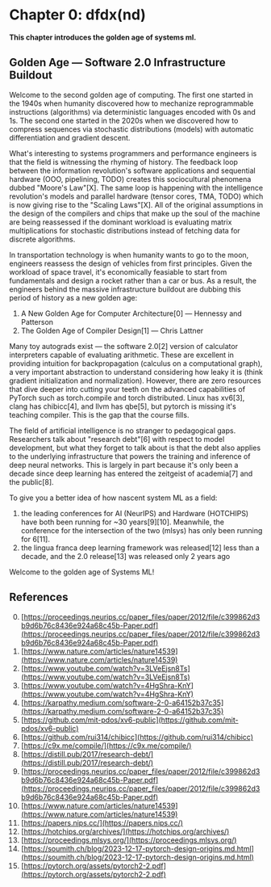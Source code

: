 # Chapter 0: dfdx(nd)
**This chapter introduces the golden age of systems ml.**

## Golden Age — Software 2.0 Infrastructure Buildout
Welcome to the second golden age of computing. The first one started in the 1940s
when humanity discovered how to mechanize reprogrammable instructions (algorithms)
via deterministic languages encoded with 0s and 1s. The second one started in the
2020s when we discovered how to compress sequences via stochastic distributions
(models) with automatic differentiation and gradient descent.

What's interesting to systems programmers and performance engineers is that the
field is witnessing the rhyming of history. The feedback loop between the
information revolution's software applications and sequential hardware
(OOO, pipelining, TODO) creates this sociocultural phenomena dubbed
"Moore's Law"[X]. The same loop is happening with the intelligence revolution's
models and parallel hardware (tensor cores, TMA, TODO) which is now giving rise
to the "Scaling Laws"[X]. All of the original assumptions in the design of the
compilers and chips that make up the soul of the machine are being reassessed
if the dominant workload is evaluating matrix multiplications for stochastic
distributions instead of fetching data for discrete algorithms.

In transportation technology is when humanity wants to go to the moon, engineers
reassess the design of vehicles from first principles. Given the workload of
space travel, it's economically feasiable to start from fundamentals and design
a rocket rather than a car or bus. As a result, the engineers behind the massive
infrastructure buildout are dubbing this period of
history as a new golden age:

1. A New Golden Age for Computer Architecture[0] — Hennessy and Patterson
2. The Golden Age of Compiler Design[1] — Chris Lattner

Many toy autograds exist — the software 2.0[2] version of calculator interpreters
capable of evaluating arithmetic. These are excellent in providing intuition for
backpropagation (calculus on a computational graph), a very important abstraction
to understand considering how leaky it is (think gradient initialization and
normalization). However, there are zero resources that dive deeper into cutting
your teeth on the advanced capabilities of PyTorch such as torch.compile and
torch distributed. Linux has xv6[3], clang has chibicc[4], and llvm has qbe[5],
but pytorch is missing it's teaching compiler. This is the gap that the course
fills.

The field of artificial intelligence is no stranger to pedagogical gaps.
Researchers talk about "research debt"[6] with respect to model development, but
what they forget to talk about is that the debt also applies to the underlying
infrastructure that powers the training and inference of deep neural networks.
This is largely in part because it's only been a decade since deep learning
has entered the zeitgeist of academia[7] and the public[8].

To give you a better idea of how nascent system ML as a field:
  1. the leading conferences for AI (NeurIPS) and Hardware (HOTCHIPS) have both
     been running for ~30 years[9][10]. Meanwhile, the conference for the
     intersection of the two (mlsys) has only been running for 6[11].
  2. the lingua franca deep learning framework was released[12] less than a
     decade, and the 2.0 release[13] was released only 2 years ago

Welcome to the golden age of Systems ML!

References
----------
0. [https://proceedings.neurips.cc/paper_files/paper/2012/file/c399862d3b9d6b76c8436e924a68c45b-Paper.pdf](https://proceedings.neurips.cc/paper_files/paper/2012/file/c399862d3b9d6b76c8436e924a68c45b-Paper.pdf)
0. [https://www.nature.com/articles/nature14539](https://www.nature.com/articles/nature14539)
0. [https://www.youtube.com/watch?v=3LVeEjsn8Ts](https://www.youtube.com/watch?v=3LVeEjsn8Ts)
0. [https://www.youtube.com/watch?v=4HgShra-KnY](https://www.youtube.com/watch?v=4HgShra-KnY)
0. [https://karpathy.medium.com/software-2-0-a64152b37c35](https://karpathy.medium.com/software-2-0-a64152b37c35)
0. [https://github.com/mit-pdos/xv6-public](https://github.com/mit-pdos/xv6-public)
0. [https://github.com/rui314/chibicc](https://github.com/rui314/chibicc)
0. [https://c9x.me/compile/](https://c9x.me/compile/)
0. [https://distill.pub/2017/research-debt/](https://distill.pub/2017/research-debt/)
0. [https://proceedings.neurips.cc/paper_files/paper/2012/file/c399862d3b9d6b76c8436e924a68c45b-Paper.pdf](https://proceedings.neurips.cc/paper_files/paper/2012/file/c399862d3b9d6b76c8436e924a68c45b-Paper.pdf)
0. [https://www.nature.com/articles/nature14539](https://www.nature.com/articles/nature14539)
0. [https://papers.nips.cc/](https://papers.nips.cc/)
0. [https://hotchips.org/archives/](https://hotchips.org/archives/)
0. [https://proceedings.mlsys.org/](https://proceedings.mlsys.org/)
0. [https://soumith.ch/blog/2023-12-17-pytorch-design-origins.md.html](https://soumith.ch/blog/2023-12-17-pytorch-design-origins.md.html)
0. [https://pytorch.org/assets/pytorch2-2.pdf](https://pytorch.org/assets/pytorch2-2.pdf)
